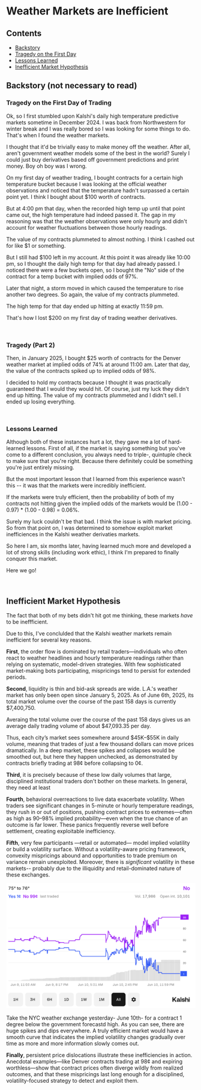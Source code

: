 # Weather Markets are Inefficient

## Contents
- [Backstory](#backstory-not-necessary-to-read)
- [Tragedy on the First Day](#tragedy-on-the-first-day-of-trading)
- [Lessons Learned](#lessons-learned)
- [Inefficient Market Hypothesis](#inefficient-market-hypothesis)


## Backstory (not necessary to read)

### Tragedy on the First Day of Trading
Ok, so I first stumbled upon Kalshi's daily high temperature predictive markets sometime in December 2024.
I was back from Northwestern for winter break and I was really bored so I was looking for some things
to do. That's when I found the weather markets.

I thought that it'd be trivially easy to make money off the weather. After all, aren't government
weather models some of the best in the world? Surely I could just buy derivatives based off government
predictions and print money. Boy oh boy was I wrong.

On my first day of weather trading, I bought contracts for a certain high temperature bucket because
I was looking at the official weather observations and noticed that the temperature hadn't surpassed
a certain point yet. I think I bought about $100 worth of contracts.

But at 4:00 pm that day, when the recorded high temp up until that point came out, the high
temperature had indeed passed it. The gap in my reasoning was that the weather observations were
only hourly and didn't account for weather fluctuations between those hourly readings.

The value of my contracts plummeted to almost nothing. I think I cashed out for like $1 or something.

But I still had $100 left in my account. At this point it was already like 10:00 pm, so I thought
the daily high temp for that day had already passed. I noticed there were a few buckets open, so I
bought the "No" side of the contract for a temp bucket with implied odds of 97%.

Later that night, a storm moved in which caused the temperature to rise another two degrees. So again,
the value of my contracts plummeted.

The high temp for that day ended up hitting at exactly 11:59 pm.

That's how I lost $200 on my first day of trading weather derivatives.

&nbsp; <!-- space character for markdown -->

### Tragedy (Part 2)

Then, in January 2025, I bought $25 worth of contracts for the Denver weather market at implied
odds of 74% at around 11:00 am. Later that day, the value of the contracts spiked up to implied odds
of 98%.

I decided to hold my contracts because I thought it was practically guaranteed that I would they would
hit. Of course, just my luck they didn't end up hitting. The value of my contracts plummeted and I didn't
sell. I ended up losing everything.

&nbsp; 

### Lessons Learned
Although both of these instances hurt a lot, they gave me a lot of hard-learned lessons. First of all,
if the market is saying something but you've come to a different conclusion, you always need to 
triple-, quintuple check to make sure that you're right. Because there definitely could be something
you're just entirely missing.

But the most important lesson that I learned from this experience wasn't this -- it was that the markets
were incredibly inefficient.

If the markets were truly efficient, then the probability of both of my contracts not hitting given
the implied odds of the markets would be (1.00 - 0.97) * (1.00 - 0.98) = 0.06%.

Surely my luck couldn't be that bad. I think the issue is with market pricing. So from that point on,
I was determined to somehow exploit market inefficiences in the Kalshi weather derivaties markets.

So here I am, six months later, having learned much more and developed a lot of strong skills (including
work ethic), I think I'm prepared to finally conquer this market. 

Here we go!

&nbsp; 


## Inefficient Market Hypothesis
The fact that both of my bets didn't hit got me thinking, these markets _have_ to be ineffficient.

Due to this, I've conclulded that the Kalshi weather markets remain inefficient for several key 
reasons. 

**First**, the order flow is dominated by retail traders—individuals who often react to weather 
headlines and hourly temperature readings rather than relying on systematic, model-driven strategies. 
With few sophisticated market-making bots participating, mispricings tend to persist for extended 
periods.

**Second**, liquidity is thin and bid-ask spreads are wide. L.A.'s weather market has only been open
since January 5, 2025. As of June 6th, 2025, its total market volume over the course of the past 158
days is currently $7,400,750.

Averaing the total volume over the course of the past 158 days gives us an average daily
trading volume of about $47,093.35 per day.

Thus, each city’s market sees somewhere around \$45K–\$55K in daily volume, meaning that trades of 
just a few thousand dollars can move prices dramatically. In a deep market, these spikes and collapses
would be smoothed out, but here they happen unchecked, as demonstrated by contracts briefly trading at
98¢ before collapsing to 0¢.

**Third**, it is precisely because of these low daily volumes that large, disciplined institutional
traders don't bother on these markets. In general, they need at least

**Fourth**, behavioral overreactions to live data exacerbate volatility. When traders see significant 
changes in 5-minute or hourly temperature readings, they rush in or out of positions, pushing contract
prices to extremes—often as high as 90–98% implied probability—even when the true chance of an outcome
is far lower. These panics frequently reverse well before settlement, creating exploitable 
inefficiency.

**Fifth**, very few participants —retail or automated— model implied volatility or build a volatility 
surface. Without a volatility-aware pricing framework, convexity mispricings abound and opportunities
to trade premium on variance remain unexploited. Moreover, there is _significant_ volatility in these
markets-- probably due to the illiquidity and retail-dominated nature of these exchanges.

![Descriptive alt text](./images/nyc_volatility.png)


Take the NYC weather exchange yesterday- June 10th- for a contract 1 degree below the government
forecastd high. As you can see, there are huge spikes and dips everywhere. A truly efficient market
would have a smooth curve that indicates the implied volatility changes gradually over time as more
and more information slowly comes out.


**Finally**, persistent price dislocations illustrate these inefficiencies in action. Anecdotal 
examples—like Denver contracts trading at 98¢ and expiring worthless—show that contract prices often
diverge wildly from realized outcomes, and that these mispricings last long enough for a disciplined,
volatility-focused strategy to detect and exploit them.


